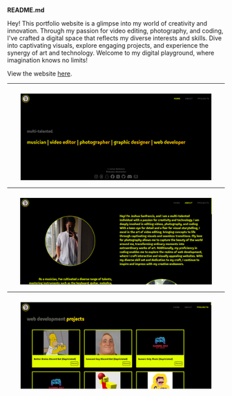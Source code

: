 **README.md**

<p background-color="black" align="left">Hey! This portfolio website is a glimpse into my world of creativity and innovation. Through my passion for video editing, photography, and coding, I've crafted a digital space that reflects my diverse interests and skills. Dive into captivating visuals, explore engaging projects, and experience the synergy of art and technology. Welcome to my digital playground, where imagination knows no limits! </p>

View the website [here]([#](https://bit.ly/js25portfolio)).

___
###


<div align="center">
  <img height="200" src="Screenshot 2024-04-15 000337.png"  />
</div>

___
###

<div align="center">
  <img height="200" src="Screenshot 2024-04-15 000408.png"  />
</div>

___
###

<div align="center">
  <img height="200" src="Screenshot 2024-04-15 000443.png"  />
</div>

###
